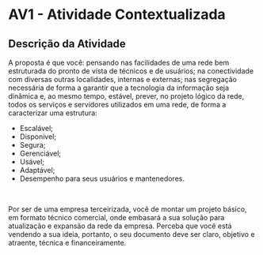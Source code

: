 # AV1 - Atividade Contextualizada

## Descrição da Atividade

A proposta é que você: pensando nas facilidades de uma rede bem estruturada do pronto de vista de técnicos e de usuários; na conectividade com diversas outras localidades, internas e externas; nas segregação necessária de forma a garantir que a tecnologia da informação seja dinâmica e, ao mesmo tempo, estável, prever, no projeto lógico da rede, todos os serviços e servidores utilizados em uma rede, de forma a caracterizar uma estrutura:

* Escalável;
* Disponível;
* Segura;
* Gerenciável;
* Usável;
* Adaptável;
* Desempenho para seus usuários e mantenedores.

<br>

Por ser de uma empresa terceirizada, você de montar um projeto básico, em formato técnico comercial, onde embasará a sua solução para atualização e expansão da rede da empresa. Perceba que você está vendendo a sua ideia, portanto, o seu documento deve ser claro, objetivo e atraente, técnica e financeiramente.
